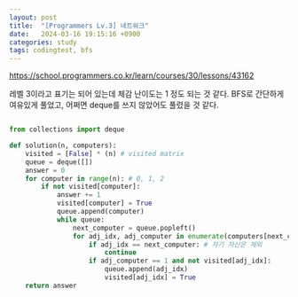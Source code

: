 ```yaml
---
layout: post
title:  "[Programmers Lv.3] 네트워크"
date:   2024-03-16 19:15:16 +0900
categories: study
tags: codingtest, bfs
---
```


https://school.programmers.co.kr/learn/courses/30/lessons/43162

레벨 3이라고 표기는 되어 있는데 체감 난이도는 1 정도 되는 것 같다. BFS로 간단하게 여유있게 풀었고, 어쩌면 deque를 쓰지 않았어도 풀렸을 것 같다. 

```python

from collections import deque

def solution(n, computers):
    visited = [False] * (n) # visited matrix
    queue = deque([])
    answer = 0
    for computer in range(n): # 0, 1, 2
        if not visited[computer]: 
            answer += 1 
            visited[computer] = True
            queue.append(computer)
            while queue:
                next_computer = queue.popleft()
                for adj_idx, adj_computer in enumerate(computers[next_computer]):
                    if adj_idx == next_computer: # 자기 자신은 제외
                        continue
                    if adj_computer == 1 and not visited[adj_idx]:
                        queue.append(adj_idx)
                        visited[adj_idx] = True
    return answer
```